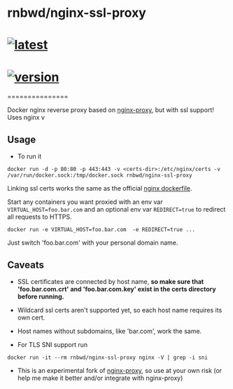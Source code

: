 # rnbwd/nginx-ssl-proxy
# [![latest](https://img.shields.io/badge/docker-latest-blue.svg?style=flat-square)](https://registry.hub.docker.com/u/rnbwd/nginx-ssl-proxy/)
# [![version](https://img.shields.io/badge/version-0.1.2-lightgrey.svg?style=flat-square)](#usage)

===============

Docker nginx reverse proxy based on [nginx-proxy](https://github.com/jwilder/nginx-proxy), but with ssl support! Uses nginx v



## Usage

 - To run it

`docker run -d -p 80:80 -p 443:443 -v <certs-dir>:/etc/nginx/certs -v /var/run/docker.sock:/tmp/docker.sock rnbwd/nginx-ssl-proxy`

Linking ssl certs works the same as the official [nginx dockerfile](https://github.com/dockerfile/nginx).  

Start any containers you want proxied with an env var `VIRTUAL_HOST=foo.bar.com` and an optional env var `REDIRECT=true` to redirect all requests to HTTPS. 

`docker run -e VIRTUAL_HOST=foo.bar.com  -e REDIRECT=true ...`

Just switch 'foo.bar.com' with your personal domain name. 

## Caveats

- SSL certificates are connected by host name, **so make sure that 'foo.bar.com.crt' and 'foo.bar.com.key' exist in the certs directory before running.**

- Wildcard ssl certs aren't supported yet, so each host name requires its own cert. 

- Host names without subdomains, like 'bar.com', work the same.

- For TLS SNI support run

`docker run -it --rm rnbwd/nginx-ssl-proxy nginx -V | grep -i sni`

- This is an experimental fork of [nginx-proxy](https://github.com/jwilder/nginx-proxy), so use at your own risk (or help me make it better and/or integrate with nginx-proxy)
